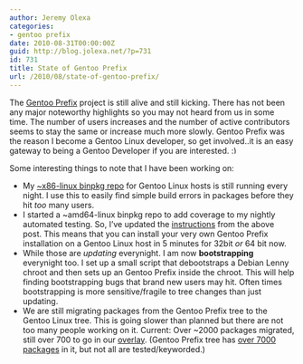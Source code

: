 ```yaml
---
author: Jeremy Olexa
categories:
- gentoo prefix
date: 2010-08-31T00:00:00Z
guid: http://blog.jolexa.net/?p=731
id: 731
title: State of Gentoo Prefix
url: /2010/08/state-of-gentoo-prefix/
---
```


The [Gentoo Prefix][1] project is still alive and still kicking. There has not been any major noteworthy highlights so you may not heard from us in some time. The number of users increases and the number of active contributors seems to stay the same or increase much more slowly. Gentoo Prefix was the reason I become a Gentoo Linux developer, so get involved..it is an easy gateway to being a Gentoo Developer if you are interested. <img src="http://blog.jolexa.net/wp-includes/images/smilies/simple-smile.png" alt=":)" class="wp-smiley" style="height: 1em; max-height: 1em;" />

Some interesting things to note that I have been working on:

  * My [~x86-linux binpkg repo][2] for Gentoo Linux hosts is still running every night. I use this to easily find simple build errors in packages before they hit *too* many users.
  * I started a ~amd64-linux binpkg repo to add coverage to my nightly automated testing. So, I&#8217;ve updated the [instructions][3] from the above post. This means that you can install your very own Gentoo Prefix installation on a Gentoo Linux host in 5 minutes for 32bit *or* 64 bit now.
  * While those are *updating* everynight. I am now **bootstrapping** everynight too. I set up a small script that debootstraps a Debian Lenny chroot and then sets up an Gentoo Prefix inside the chroot. This will help finding bootstrapping bugs that brand new users may hit. Often times bootstrapping is more sensitive/fragile to tree changes than just updating.
  * We are still migrating packages from the Gentoo Prefix tree to the Gentoo Linux tree. This is going slower than planned but there are not too many people working on it. Current: Over ~2000 packages migrated, still over 700 to go in our [overlay][4]. (Gentoo Prefix tree has [over 7000 packages][5] in it, but not all are tested/keyworded.)

 [1]: http://www.gentoo.org/proj/en/gentoo-alt/prefix/
 [2]: http://blog.jolexa.net/2010/03/23/installing-gentoo-prefix-on-a-gentoo-linux-host/
 [3]: http://dev.gentoo.org/~darkside/prefix/gentoo/bootstrap-gentoo.xml
 [4]: http://overlays.gentoo.org/proj/alt/browser/trunk/prefix-overlay/
 [5]: http://stats.prefix.freens.org/keywords-packages.png